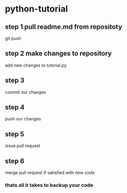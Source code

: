 # python-tutorial


## step 1 pull readme.md from repositoty
git push


## step 2 make changes to repository
add new changes to tutorial.py

## step 3 
commit our changes

## step 4
push our changes 

## step 5 
issue pull request

## step 6
merge pull request if satisfied with new code 


### thats all it takes to backup your code
